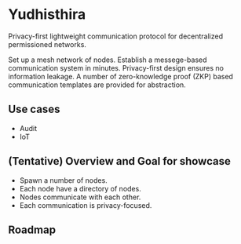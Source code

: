 # Yudhisthira
Privacy-first lightweight communication protocol for decentralized permissioned networks.

Set up a mesh network of nodes. Establish a messege-based communication system in minutes. Privacy-first design ensures no information leakage. A number of zero-knowledge proof (ZKP) based communication templates are provided for abstraction.

## Use cases

- Audit
- IoT

## (Tentative) Overview and Goal for showcase

- Spawn a number of nodes.
- Each node have a directory of nodes.
- Nodes communicate with each other.
- Each communication is privacy-focused.

## Roadmap

